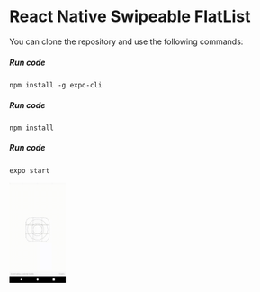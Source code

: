 <h1>React Native Swipeable FlatList</h1>



You can clone the repository and use the following commands:

##### Run code
```shell
npm install -g expo-cli
```

##### Run code
```shell
npm install
```

##### Run code
```shell
expo start
```
<img src="react-native-swipable-flat-list.gif" width="100">
